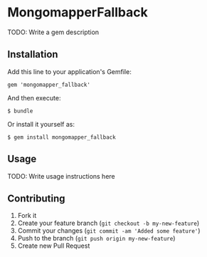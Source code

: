 # MongomapperFallback

TODO: Write a gem description

## Installation

Add this line to your application's Gemfile:

    gem 'mongomapper_fallback'

And then execute:

    $ bundle

Or install it yourself as:

    $ gem install mongomapper_fallback

## Usage

TODO: Write usage instructions here

## Contributing

1. Fork it
2. Create your feature branch (`git checkout -b my-new-feature`)
3. Commit your changes (`git commit -am 'Added some feature'`)
4. Push to the branch (`git push origin my-new-feature`)
5. Create new Pull Request
